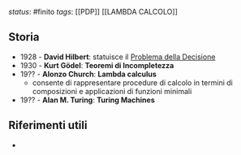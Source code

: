 *status*: #finito
*tags*:  [[PDP]] [[LAMBDA CALCOLO]]

## Storia
* 1928 - **David Hilbert**: statuisce il [Problema della Decisione](#problema-della-decisione)
* 1930 - **Kurt Gödel**: **Teoremi di Incompletezza**
* 19?? - **Alonzo Church**: **Lambda calculus**
    + consente di rappresentare procedure di calcolo in termini di composizioni e applicazioni di funzioni minimali
* 19?? - **Alan M. Turing**: **Turing Machines**

## Riferimenti utili

* 